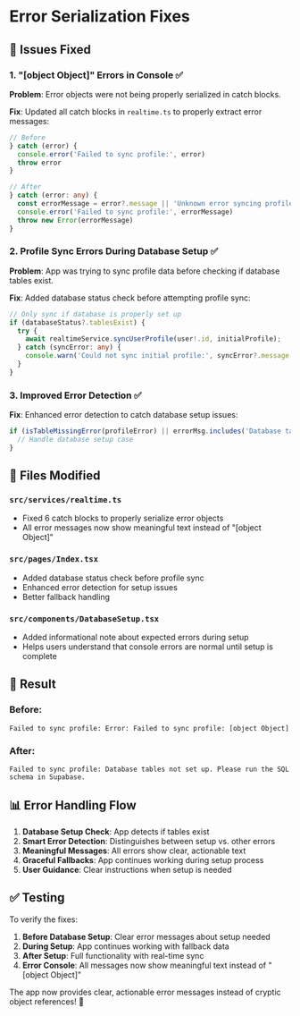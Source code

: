 # Error Serialization Fixes

## 🐛 Issues Fixed

### 1. **"[object Object]" Errors in Console** ✅
**Problem**: Error objects were not being properly serialized in catch blocks.

**Fix**: Updated all catch blocks in `realtime.ts` to properly extract error messages:
```typescript
// Before
} catch (error) {
  console.error('Failed to sync profile:', error)
  throw error
}

// After  
} catch (error: any) {
  const errorMessage = error?.message || 'Unknown error syncing profile'
  console.error('Failed to sync profile:', errorMessage)
  throw new Error(errorMessage)
}
```

### 2. **Profile Sync Errors During Database Setup** ✅
**Problem**: App was trying to sync profile data before checking if database tables exist.

**Fix**: Added database status check before attempting profile sync:
```typescript
// Only sync if database is properly set up
if (databaseStatus?.tablesExist) {
  try {
    await realtimeService.syncUserProfile(user!.id, initialProfile);
  } catch (syncError: any) {
    console.warn('Could not sync initial profile:', syncError?.message || syncError);
  }
}
```

### 3. **Improved Error Detection** ✅
**Fix**: Enhanced error detection to catch database setup issues:
```typescript
if (isTableMissingError(profileError) || errorMsg.includes('Database tables not set up')) {
  // Handle database setup case
}
```

## 🔧 Files Modified

### `src/services/realtime.ts`
- Fixed 6 catch blocks to properly serialize error objects
- All error messages now show meaningful text instead of "[object Object]"

### `src/pages/Index.tsx`  
- Added database status check before profile sync
- Enhanced error detection for setup issues
- Better fallback handling

### `src/components/DatabaseSetup.tsx`
- Added informational note about expected errors during setup
- Helps users understand that console errors are normal until setup is complete

## 🎯 Result

### Before:
```
Failed to sync profile: Error: Failed to sync profile: [object Object]
```

### After:
```
Failed to sync profile: Database tables not set up. Please run the SQL schema in Supabase.
```

## 📊 Error Handling Flow

1. **Database Setup Check**: App detects if tables exist
2. **Smart Error Detection**: Distinguishes between setup vs. other errors  
3. **Meaningful Messages**: All errors show clear, actionable text
4. **Graceful Fallbacks**: App continues working during setup process
5. **User Guidance**: Clear instructions when setup is needed

## ✅ Testing

To verify the fixes:

1. **Before Database Setup**: Clear error messages about setup needed
2. **During Setup**: App continues working with fallback data
3. **After Setup**: Full functionality with real-time sync
4. **Error Console**: All messages now show meaningful text instead of "[object Object]"

The app now provides clear, actionable error messages instead of cryptic object references! 🎉

